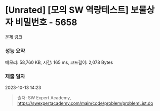 # [Unrated] [모의 SW 역량테스트] 보물상자 비밀번호 - 5658 

[문제 링크](https://swexpertacademy.com/main/code/problem/problemDetail.do?contestProbId=AWXRUN9KfZ8DFAUo) 

### 성능 요약

메모리: 58,760 KB, 시간: 165 ms, 코드길이: 2,078 Bytes

### 제출 일자

2023-10-13 14:23



> 출처: SW Expert Academy, https://swexpertacademy.com/main/code/problem/problemList.do